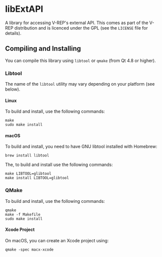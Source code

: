 # libExtAPI
A library for accessing V-REP's external API.
This comes as part of the V-REP distribution and is licenced under the GPL (see the `LICENSE` file for details).

## Compiling and Installing

You can compile this library using `libtool` or `qmake` (from Qt 4.8 or higher).

### Libtool

The name of the `libtool` utility may vary depending on your platform (see below).

#### Linux

To build and install, use the following commands:

	make
	sudo make install

#### macOS

To build and install, you need to have GNU libtool installed with Homebrew:

	brew install libtool

The, to build and install use the following commands:

	make LIBTOOL=glibtool
	make install LIBTOOL=glibtool

### QMake

To build and install, use the following commands:

	qmake
	make -f Makefile
	sudo make install

#### Xcode Project

On macOS, you can create an Xcode project using:

	qmake -spec macx-xcode
